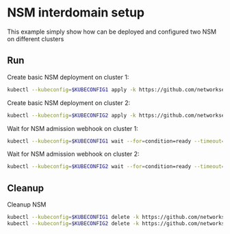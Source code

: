 # NSM interdomain setup


This example simply show how can be deployed and configured two NSM on different clusters

## Run

Create basic NSM deployment on cluster 1:

```bash
kubectl --kubeconfig=$KUBECONFIG1 apply -k https://github.com/networkservicemesh/deployments-k8s/examples/interdomain/nsm/cluster1?ref=690958a6fccb9cca5ccb07b082c24eef8c4ed169
```

Create basic NSM deployment on cluster 2:

```bash
kubectl --kubeconfig=$KUBECONFIG2 apply -k https://github.com/networkservicemesh/deployments-k8s/examples/interdomain/nsm/cluster2?ref=690958a6fccb9cca5ccb07b082c24eef8c4ed169
```

Wait for NSM admission webhook on cluster 1:

```bash
kubectl --kubeconfig=$KUBECONFIG1 wait --for=condition=ready --timeout=1m pod -n nsm-system -l app=admission-webhook-k8s
```

Wait for NSM admission webhook on cluster 2:

```bash
kubectl --kubeconfig=$KUBECONFIG2 wait --for=condition=ready --timeout=1m pod -n nsm-system -l app=admission-webhook-k8s
```

## Cleanup

Cleanup NSM
```bash
kubectl --kubeconfig=$KUBECONFIG1 delete -k https://github.com/networkservicemesh/deployments-k8s/examples/interdomain/nsm/cluster1?ref=690958a6fccb9cca5ccb07b082c24eef8c4ed169
kubectl --kubeconfig=$KUBECONFIG2 delete -k https://github.com/networkservicemesh/deployments-k8s/examples/interdomain/nsm/cluster2?ref=690958a6fccb9cca5ccb07b082c24eef8c4ed169
```
